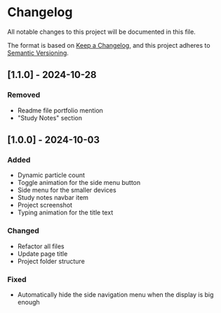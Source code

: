 # Changelog

All notable changes to this project will be documented in this file.

The format is based on [Keep a Changelog](https://keepachangelog.com/en/1.1.0/),
and this project adheres to [Semantic Versioning](https://semver.org/spec/v2.0.0.html).

## [1.1.0] - 2024-10-28

### Removed
- Readme file portfolio mention
- "Study Notes" section


## [1.0.0] - 2024-10-03

### Added

- Dynamic particle count
- Toggle animation for the side menu button
- Side menu for the smaller devices
- Study notes navbar item
- Project screenshot
- Typing animation for the title text

### Changed

- Refactor all files
- Update page title
- Project folder structure

### Fixed

- Automatically hide the side navigation menu when the display is big enough
